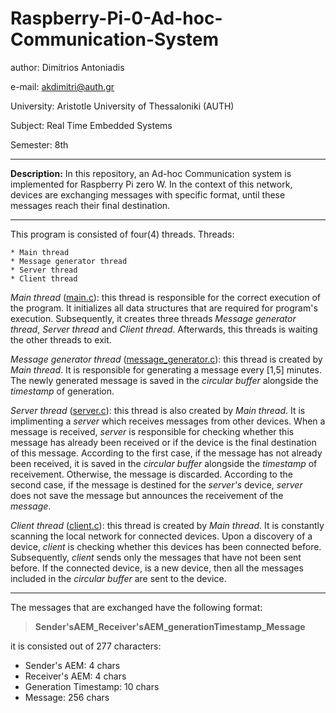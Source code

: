 # Raspberry-Pi-0-Ad-hoc-Communication-System

author:       Dimitrios Antoniadis

e-mail:       akdimitri@auth.gr

University:   Aristotle University of Thessaloniki (AUTH)

Subject:      Real Time Embedded Systems

Semester:     8th

---


**Description:** In this repository, an Ad-hoc Communication system is implemented for Raspberry Pi zero W. In the context of this network, devices are exchanging messages with specific format, until these messages reach their final destination.

---

This program is consisted of four(4) threads.
Threads:

    * Main thread
    * Message generator thread
    * Server thread
    * Client thread


_Main thread_ ([main.c](https://github.com/akdimitri/Raspberry-Pi-0-Ad-hoc-Communication-System/blob/master/code/main.c)):  this thread is responsible for the correct execution of the program. It initializes all data structures that are required for program's execution. Subsequently, it creates three threads _Message generator thread_, _Server thread_ and _Client thread_. Afterwards, this threads is waiting the other threads to exit.

_Message generator thread_ ([message_generator.c](https://github.com/akdimitri/Raspberry-Pi-0-Ad-hoc-Communication-System/blob/master/code/message_generator/message_generator.c)): this thread is created by _Main thread_. It is responsible for generating a message every [1,5] minutes. The newly generated message is saved in the _circular buffer_ alongside the _timestamp_ of generation.

_Server thread_ ([server.c](https://github.com/akdimitri/Raspberry-Pi-0-Ad-hoc-Communication-System/blob/master/code/server/server.c)): this thread is also created by _Main thread_. It is implimenting a _server_ which receives messages from other devices. When a message is received, _server_ is responsible for checking whether this message has already been received or if the device is the final destination of this message. According to the first case, if the message has not already been received, it is saved in the _circular buffer_ alongside the _timestamp_ of receivement. Otherwise, the message is discarded. According to the second case, if the message is destined for the _server's_ device, _server_ does not save the message but announces the receivement of the _message_.

_Client thread_ ([client.c](https://github.com/akdimitri/Raspberry-Pi-0-Ad-hoc-Communication-System/blob/master/code/client/client.c)): this thread is created by _Main thread_. It is constantly scanning the local network for connected devices. Upon a discovery of a device, _client_ is checking whether this devices has been connected before. Subsequently, _client_ sends only the messages that have not been sent before. If the connected device, is a new device, then all the messages included in the _circular buffer_ are sent to the device.

---

The messages that are exchanged have the following format:

>**Sender'sAEM_Receiver'sAEM_generationTimestamp_Message**

it is consisted out of 277 characters:
   
   * Sender's AEM:            4 chars
   * Receiver's AEM:          4 chars
   * Generation Timestamp:    10 chars
   * Message:                 256 chars
